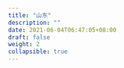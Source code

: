```yaml
---
title: "山东"
description: ""
date: 2021-06-04T06:47:05+08:00
draft: false
weight: 2
collapsible: true
---
```


